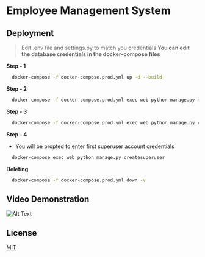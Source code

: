 
# Employee Management System




## Deployment



> Edit .env file and settings.py to match you credentials
**You can edit the database credentials in the docker-compose files**

**Step - 1** 
```bash
  docker-compose -f docker-compose.prod.yml up -d --build
```
**Step - 2** 

```bash
  docker-compose -f docker-compose.prod.yml exec web python manage.py migrate --noinput
```
**Step - 3** 

```bash
  docker-compose -f docker-compose.prod.yml exec web python manage.py collectstatic --no-input --clear
```
**Step - 4** 
* You will be propted to enter first superuser account credentials

```bash
  docker-compose exec web python manage.py createsuperuser
```

**Deleting**
```bash
  docker-compose -f docker-compose.prod.yml down -v
```
## Video Demonstration

![Alt Text](https://media.giphy.com/media/v1.Y2lkPTc5MGI3NjExOWQ1ZjE2NDk3ZDZiOWFhZGJjMDAwZGVjZjE5MTY4NzkwNGUzOTk2NyZjdD1n/wPiT9SIljECSxeIuZv/giphy.gif)

## License

[MIT](https://choosealicense.com/licenses/mit/)

